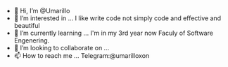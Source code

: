 - 👋 Hi, I’m @Umarillo
- 👀 I’m interested in ... I like write code not simply code and effective and beautiful
- 🌱 I’m currently learning ... I'm in my 3rd year now Faculy of Software Engenering.
- 💞️ I’m looking to collaborate on ...
- 📫 How to reach me ... Telegram:@umarilloxon

<!---
Umarillo/Umarillo is a ✨ special ✨ repository because its `README.md` (this file) appears on your GitHub profile.
You can click the Preview link to take a look at your changes.
--->
